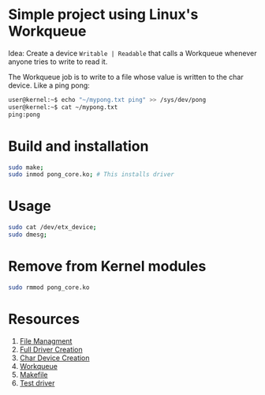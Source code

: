 # Simple project using Linux's Workqueue

Idea: Create a device ` Writable | Readable ` that calls a Workqueue whenever anyone tries to write to read it.

The Workqueue job is to write to a file whose value is written to the char device. Like a ping pong:

```bash
user@kernel:~$ echo "~/mypong.txt ping" >> /sys/dev/pong
user@kernel:~$ cat ~/mypong.txt
ping:pong
```

# Build and installation

```bash
sudo make;
sudo inmod pong_core.ko; # This installs driver
```

# Usage

```bash
sudo cat /dev/etx_device;
sudo dmesg;
```

# Remove from Kernel modules

```bash
sudo rmmod pong_core.ko
```

# Resources

1. [File Managment](https://docs.kernel.org/filesystems/files.html) 
2. [Full Driver Creation](https://embetronicx.com/tutorials/linux/device-drivers/work-queue-in-linux-own-workqueue/)
3. [Char Device Creation](https://tldp.org/LDP/lkmpg/2.4/html/c577.htm) 
4. [Workqueue](https://www.oreilly.com/library/view/understanding-the-linux/0596005652/ch04s08.html)
5. [Makefile](https://lwn.net/Articles/21835/) 
6. [Test driver](https://stackoverflow.com/questions/26077140/how-to-test-your-own-linux-module)
